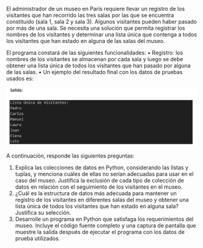 El administrador de un museo en París requiere llevar un registro de los visitantes que han recorrido las tres salas por las que se encuentra constituido (sala 1, sala 2 y sala 3). Algunos visitantes pueden haber pasado por más de una sala.
Se necesita una solución que permita registrar los nombres de los visitantes y determinar una lista única que contenga a todos los visitantes que han estado en alguna de las salas del museo.

El programa constará de las siguientes funcionalidades:
• Registro: los nombres de los visitantes se almacenan por cada sala y luego se debe obtener una lista única de todos los visitantes que han pasado por alguna de las salas.
• Un ejemplo del resultado final con los datos de pruebas usados es:

![alt text](image.png)

A continuación, responde las siguientes preguntas:
1. Explica las colecciones de datos en Python, considerando las listas y tuplas, y menciona cuáles de ellas no serían adecuadas para usar en el caso del museo. Justifica la exclusión de cada tipo de colección de datos en relación con el seguimiento de los visitantes en el museo.
2. ¿Cuál es la estructura de datos más adecuada para mantener un registro de los visitantes en diferentes salas del museo y obtener una lista única de todos los visitantes que han estado en alguna sala? Justifica su selección.
3. Desarrolle un programa en Python que satisfaga los requerimientos del museo. Incluye el código fuente completo y una captura de pantalla que muestre la salida después de ejecutar el programa con los datos de prueba utilizados.